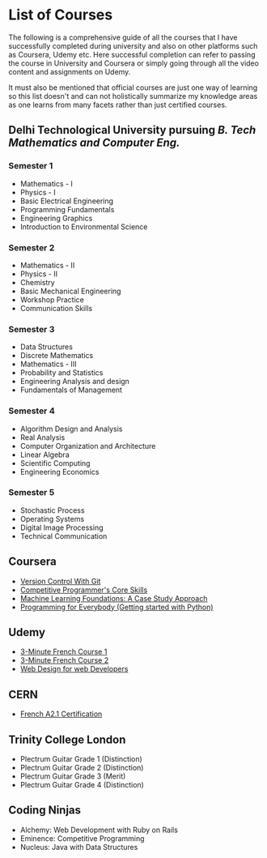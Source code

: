 # List of Courses
The following is a comprehensive guide of all the courses that I have successfully completed 
during university and also on other platforms such as Coursera, Udemy etc. Here successful
completion can refer to passing the course in University and Coursera or simply going through
all the video content and assignments on Udemy.

It must also be mentioned that official courses are just one way of learning so this list doesn't
and can not holistically summarize my knowledge areas as one learns from many facets rather than 
just certified courses.

## Delhi Technological University pursuing _B. Tech Mathematics and Computer Eng._
### Semester 1
- Mathematics - I
- Physics - I
- Basic Electrical Engineering 
- Programming Fundamentals
- Engineering Graphics
- Introduction to Environmental Science

### Semester 2
- Mathematics - II
- Physics - II
- Chemistry
- Basic Mechanical Engineering
- Workshop Practice
- Communication Skills

### Semester 3
- Data Structures
- Discrete Mathematics
 - Mathematics - III
 - Probability and Statistics
 - Engineering Analysis and design 
 - Fundamentals of Management
  
### Semester 4
- Algorithm Design and Analysis 
- Real Analysis
- Computer Organization and Architecture
- Linear Algebra
- Scientific Computing 
- Engineering Economics

### Semester 5
- Stochastic Process
- Operating Systems
- Digital Image Processing
- Technical Communication 

## Coursera
- [Version Control With Git](https://www.coursera.org/account/accomplishments/verify/UPCHWGAGX66D)
- [Competitive Programmer's Core Skills](https://www.coursera.org/account/accomplishments/verify/WPS6KUZMT6YL)
- [Machine Learning Foundations: A Case Study Approach](https://www.coursera.org/account/accomplishments/verify/GCKW98KUK5X5)
- [Programming for Everybody (Getting started with Python)](https://www.coursera.org/account/accomplishments/records/D5K85FFC6FZT)

## Udemy 
- [3-Minute French Course 1](https://www.udemy.com/certificate/UC-1KECT4EP/)
- [3-Minute French Course 2](https://www.udemy.com/certificate/UC-QA36OCQA/)
- [Web Design for web Developers](https://www.udemy.com/certificate/UC-8KTW4FNX/)

## CERN
- [French A2.1 Certification](https://drive.google.com/file/d/1OlO6p2n6OdIgy4WO6_mn2B70r5sC4gwa/view)

## Trinity College London
- Plectrum Guitar Grade 1 (Distinction)
- Plectrum Guitar Grade 2 (Distinction)
- Plectrum Guitar Grade 3 (Merit)
- Plectrum Guitar Grade 4 (Distinction) 

## Coding Ninjas
- Alchemy: Web Development with Ruby on Rails
- Eminence: Competitive Programming
- Nucleus: Java with Data Structures
